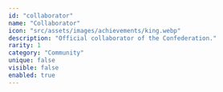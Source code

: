 ```yaml
---
id: "collaborator"
name: "Collaborator"
icon: "src/assets/images/achievements/king.webp"
description: "Official collaborator of the Confederation."
rarity: 1
category: "Community"
unique: false
visible: false
enabled: true
---
```

